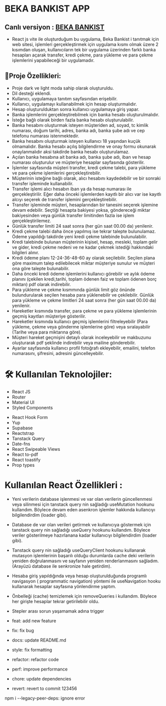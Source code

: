 # BEKA BANKIST APP

## Canlı versiyon : <a href="">BEKA BANKIST</a>

- React js vite ile oluşturduğum bu uygulama, Beka Bankist i tanıtmak için web sitesi, işlemleri gerçekleştirmek için uygulama kısmı olmak üzere 2 kısımdan oluşan, kullanıcıların tek bir uygulama üzerinden farklı banka hesapları açarak transfer, kredi çekme, para yükleme ve para çekme işlemlerini yapabileceği bir uygulamadır.

## 📝Proje Özellikleri:

- Proje dark ve light moda sahip olarak oluşturuldu.
- Dil desteği eklendi.
- Kullanıcı, uygulamaya tanıtım sayfasından erişebilir.
- Kullanıcı, uygulamayı kullanabilmek için hesap oluşturmalıdır.
- Hesap oluşturulduktan sonra kullanıcı uygulamaya giriş yapar.
- Banka işlemlerini gerçekleştirebilmek için banka hesabı oluşturulmalıdır.
- İsteğe bağlı olarak birden fazla banka hesabı oluşturulabilir.
- Banka hesabını oluşturmak isteyen müşteriden ad, soyad, tc kimlik numarası, doğum tarihi, adres, banka adı, banka şube adı ve cep telefonu numarası istenmektedir.
- Banka hesabını oluşturmak isteyen kullanıcı 18 yaşından kuçük olmamalıdır. Banka hesabı açılış bilgilendirme ve onay formu okunarak onaylanmalıdır aksi takdirde banka hesabı oluşturulamaz.
- Açılan banka hesabına ait banka adı, banka şube adı, iban ve hesap numarası oluşturulur ve müşteriye hesaplar sayfasında gösterilir.
- İşlemler sayfasında müşteri transfer, kredi çekme talebi, para yükleme ve para çekme işlemlerini gerçekleştirebilir.
- Müşterinin isteğine bağlı olarak, alıcı hesabını kaydedebilir ve bir sonraki transfer işleminde kullanabilir.
- Transfer işlemi alıcı hesabın iban ya da hesap numarası ile gerçekleştirilir. Eğer daha önceki işlemlerden kayıtlı bir alıcı var ise kayıtlı alcıyı seçerek de transfer işlemini gerçekleştirebilir.
- Transfer işleminde müşteri, hesaplarından bir tanesini seçerek işlemine devam edebilir. Seçtiği hesapta bakiyesi yoksa, göndereceği miktar bakiyesinden veya günlük transfer limitinden fazla ise işlem gerçekleştirilemez.
- Günlük transfer limiti 24 saat sonra (her gün saat 00.00 da) yenilenir.
  <!-- - Seçilen ileri bir tarihte transfer işlemi otomatik olarak gerçekleştirilebilir.-->
- Kredi çekme talebi daha önce yapılmış ise tekrar talepte bulunulamaz. Ödeme yapıldığı takdirde yeni kredi çekme talebinde bulunulabilir.
- Kredi talebinde bulunan müşterinin kişisel, hesap, mesleki, toplam gelir ve gider, kredi çekme nedeni ve ne kadar çekmek istediği hakkındaki bilgileri alınır.
  <!-- - Kredi talebinde bulunabilmek için müşterinin telefonundan onaylanmalıdır.-->
- Kredi ödeme planı 12-24-36-48-60 ay olarak seçilebilir. Seçilen plana göre maximum talep edilebilecek miktar müşteriye sunulur ve müşteri ona göre talepte bulunabilir.
- Daha önceki kredi ödeme işlemlerini kullanıcı görebilir ve aylık ödeme planını (çekilen kredi,tarihi, toplam ödenen faiz ve toplam ödenen borç miktarı) pdf olarak indirebilir.
- Para yükleme ve çekme kısmmında günlük limit göz önünde bulundurularak seçilen hesaba para yüklenebilir ve çekilebilir. Günlük para yükleme ve çekme limitleri 24 saat sonra (her gün saat 00.00 da) yenilenir.
- Hareketler kısmında transfer, para çekme ve para yükleme işlemlerinin geçmiş kayıtları müşteriye gösterilir.
- Hareketler kısmında kullanıcı geçmiş işlemlerini filtreleyebilir (Para yükleme, çekme veya gönderme işlemlerine göre) veya sıralayabilir (Tarihe veya para miktarına göre).
- Müşteri hareket geçmişini detaylı olarak inceleyebilir ve makbuzunu oluşturarak pdf şeklinde indirebilir veya mailine gönderebilir.
- Ayarlar sayfasında kullanıcı profil fotoğrafı ekleyebilir, emailini, telefon numarasını, şifresini, adresini güncelleyebilir.

# 🛠 Kullanılan Teknolojiler:

- React JS
- Router
- Material UI
- Styled Components
<!-- - Sass -->
- React Hook Form
- Yup
- Supabase
- Reactstrap
- Tanstack Query
- Date-fns
- React Swipeable Views
- React to-pdf
- React toastify
- Prop types

# Kullanılan React Özellikleri :

- Yeni verilerin database işlenmesi ve var olan verilerin güncellenmesi veya silinmesi için tanstack query nin sağladığı useMutation hookunu kullandım. Böylece devam eden asenkron işlemler hakkında kullancıyı bilgilendirdim (loader gibi).
- Database de var olan verileri getirmek ve kullanıcıya göstermek için tanstack query nin sağladığı useQuery hookunu kullandım. Böylece veriler gösterilmeye hazırlanana kadar kullanıcıyı bilgilendirdim (loader gibi).
- Tanstack query nin sağladığı useQueryClient hookunu kullanarak mutasyon işlemlerinin başarılı olduğu durumlarda cache deki verilerin yeniden doğrulanmasını ve sayfanın yeniden renderlanmasını sağladım.
  (Arayüzü database ile senkronize hale getirdim).
- Hesaba giriş yapıldığında veya hesap oluşturulduğunda programlı navigasyon ( programmatic navigation) yöntemi ile useNavigation hooku kullanarak hesaplar sayfasına yönlendirme yaptım.
- Önbelleği (cache) temizlemek için removeQueries i kullandım. Böylece her girişte hesaplar tekrar getirilebilir oldu.
- Stepler arası sorun yaşamamak adına trigger

- feat: add new feature
- fix: fix bug
- docs: update README.md
- style: fix formatting
- refactor: refactor code
- perf: improve performance
- chore: update dependencies
- revert: revert to commit 123456

npm i --legacy-peer-deps: ignore error
